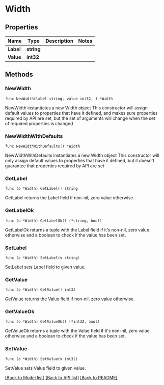 # Width

## Properties

Name | Type | Description | Notes
------------ | ------------- | ------------- | -------------
**Label** | **string** |  | 
**Value** | **int32** |  | 

## Methods

### NewWidth

`func NewWidth(label string, value int32, ) *Width`

NewWidth instantiates a new Width object
This constructor will assign default values to properties that have it defined,
and makes sure properties required by API are set, but the set of arguments
will change when the set of required properties is changed

### NewWidthWithDefaults

`func NewWidthWithDefaults() *Width`

NewWidthWithDefaults instantiates a new Width object
This constructor will only assign default values to properties that have it defined,
but it doesn't guarantee that properties required by API are set

### GetLabel

`func (o *Width) GetLabel() string`

GetLabel returns the Label field if non-nil, zero value otherwise.

### GetLabelOk

`func (o *Width) GetLabelOk() (*string, bool)`

GetLabelOk returns a tuple with the Label field if it's non-nil, zero value otherwise
and a boolean to check if the value has been set.

### SetLabel

`func (o *Width) SetLabel(v string)`

SetLabel sets Label field to given value.


### GetValue

`func (o *Width) GetValue() int32`

GetValue returns the Value field if non-nil, zero value otherwise.

### GetValueOk

`func (o *Width) GetValueOk() (*int32, bool)`

GetValueOk returns a tuple with the Value field if it's non-nil, zero value otherwise
and a boolean to check if the value has been set.

### SetValue

`func (o *Width) SetValue(v int32)`

SetValue sets Value field to given value.



[[Back to Model list]](../README.md#documentation-for-models) [[Back to API list]](../README.md#documentation-for-api-endpoints) [[Back to README]](../README.md)


